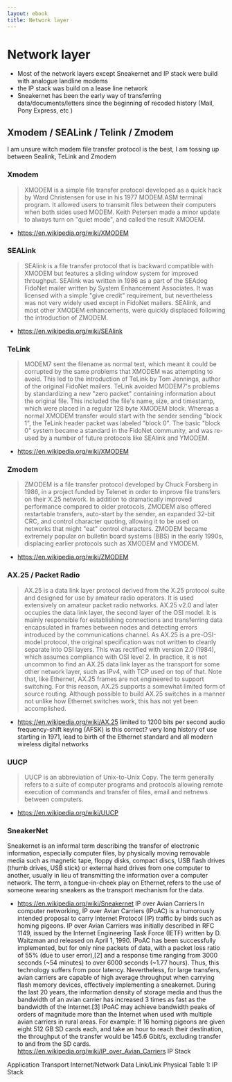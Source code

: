 ```yaml
---
layout: ebook
title: Network layer
---
```


# Network layer #
  * Most of the network layers except Sneakernet and IP stack were build with analogue landline modems
  * the IP stack was build on a lease line network
  * Sneakernet has been the early way of transferring data/documents/letters since the beginning of recoded history (Mail, Pony Express, etc )

## Xmodem / SEALink / Telink / Zmodem ##
I am unsure witch modem file transfer protocol is the best, I am tossing up between Sealink, TeLink and Zmodem
### Xmodem ###
>  XMODEM is a simple file transfer protocol developed as a quick hack by Ward Christensen for use in his 1977 MODEM.ASM terminal program. It allowed users to transmit files between their computers when both sides used MODEM. Keith Petersen made a minor update to always turn on "quiet mode", and called the result XMODEM.
- <https://en.wikipedia.org/wiki/XMODEM>
### SEALink ###
>  SEAlink is a file transfer protocol that is backward compatible with XMODEM but features a sliding window system for improved throughput. SEAlink was written in 1986 as a part of the SEAdog FidoNet mailer written by System Enhancement Associates. It was licensed with a simple "give credit" requirement, but nevertheless was not very widely used except in FidoNet mailers. SEAlink, and most other XMODEM enhancements, were quickly displaced following the introduction of ZMODEM.
- https://en.wikipedia.org/wiki/SEAlink
### TeLink ###
>  MODEM7 sent the filename as normal text, which meant it could be corrupted by the same problems that XMODEM was attempting to avoid. This led to the introduction of TeLink by Tom Jennings, author of the original FidoNet mailers.
>  TeLink avoided MODEM7's problems by standardizing a new "zero packet" containing information about the original file. This included the file's name, size, and timestamp, which were placed in a regular 128 byte XMODEM block. Whereas a normal XMODEM transfer would start with the sender sending "block 1", the TeLink header packet was labeled "block 0".
>  The basic "block 0" system became a standard in the FidoNet community, and was re-used by a number of future protocols like SEAlink and YMODEM.
- <https://en.wikipedia.org/wiki/XMODEM>
### Zmodem ###
>  ZMODEM is a file transfer protocol developed by Chuck Forsberg in 1986, in a project funded by Telenet in order to improve file transfers on their X.25 network. In addition to dramatically improved performance compared to older protocols, ZMODEM also offered restartable transfers, auto-start by the sender, an expanded 32-bit CRC, and control character quoting, allowing it to be used on networks that might "eat" control characters. ZMODEM became extremely popular on bulletin board systems (BBS) in the early 1990s, displacing earlier protocols such as XMODEM and YMODEM.
- <https://en.wikipedia.org/wiki/ZMODEM>
### AX.25 / Packet Radio ###
> AX.25 is a data link layer protocol derived from the X.25 protocol suite and designed for use by amateur radio operators. It is used extensively on amateur packet radio networks.
> AX.25 v2.0 and later occupies the data link layer, the second layer of the OSI model. It is mainly responsible for establishing connections and transferring data encapsulated in frames between nodes and detecting errors introduced by the communications channel. As AX.25 is a pre-OSI-model protocol, the original specification was not written to cleanly separate into OSI layers. This was rectified with version 2.0 (1984), which assumes compliance with OSI level 2.
> In practice, it is not uncommon to find an AX.25 data link layer as the transport for some other network layer, such as IPv4, with TCP used on top of that. Note that, like Ethernet, AX.25 frames are not engineered to support switching. For this reason, AX.25 supports a somewhat limited form of source routing. Although possible to build AX.25 switches in a manner not unlike how Ethernet switches work, this has not yet been accomplished.
- https://en.wikipedia.org/wiki/AX.25
limited to 1200 bits per second audio frequency-shift keying (AFSK) is this correct?
very long history of use starting in 1971, lead to birth of the Ethernet standard and all modern wireless digital networks
### UUCP ###
> UUCP is an abbreviation of Unix-to-Unix Copy. The term generally refers to a suite of computer programs and protocols allowing remote execution of commands and transfer of files, email and netnews between computers.
- https://en.wikipedia.org/wiki/UUCP

### SneakerNet ###
Sneakernet is an informal term describing the transfer of electronic information, especially computer files, by physically moving removable media such as magnetic tape, floppy disks, compact discs, USB flash drives (thumb drives, USB stick) or external hard drives from one computer to another, usually in lieu of transmitting the information over a computer network. The term, a tongue-in-cheek play on Ethernet,refers to the use of someone wearing sneakers as the transport mechanism for the data.
- https://en.wikipedia.org/wiki/Sneakernet
IP over Avian Carriers
In computer networking, IP over Avian Carriers (IPoAC) is a humorously intended proposal to carry Internet Protocol (IP) traffic by birds such as homing pigeons. IP over Avian Carriers was initially described in RFC 1149, issued by the Internet Engineering Task Force (IETF) written by D. Waitzman and released on April 1, 1990.
IPoAC has been successfully implemented, but for only nine packets of data, with a packet loss ratio of 55% (due to user error),[2] and a response time ranging from 3000 seconds (~54 minutes) to over 6000 seconds (~1.77 hours). Thus, this technology suffers from poor latency. Nevertheless, for large transfers, avian carriers are capable of high average throughput when carrying flash memory devices, effectively implementing a sneakernet. During the last 20 years, the information density of storage media and thus the bandwidth of an avian carrier has increased 3 times as fast as the bandwidth of the Internet.[3] IPoAC may achieve bandwidth peaks of orders of magnitude more than the Internet when used with multiple avian carriers in rural areas. For example: If 16 homing pigeons are given eight 512 GB SD cards each, and take an hour to reach their destination, the throughput of the transfer would be 145.6 Gbit/s, excluding transfer to and from the SD cards.
https://en.wikipedia.org/wiki/IP_over_Avian_Carriers
IP Stack

Application
Transport
Internet/Network
Data Link/Link
Physical
Table 1: IP Stack
